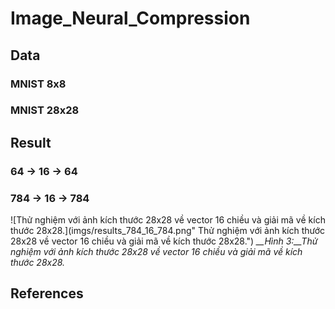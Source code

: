 # Image_Neural_Compression

## Data

### MNIST 8x8

### MNIST 28x28

## Result

### 64 -> 16 -> 64

### 784 -> 16 -> 784
![Thử nghiệm với ảnh kích thước 28x28 về vector 16 chiều và giải mã về kích thước 28x28.](imgs/results_784_16_784.png" Thử nghiệm với ảnh kích thước 28x28 về vector 16 chiều và giải mã về kích thước 28x28.") *__Hình 3:__Thử nghiệm với ảnh kích thước 28x28 về vector 16 chiều và giải mã về kích thước 28x28.*
## References
